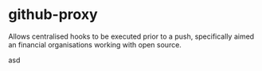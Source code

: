 # github-proxy

Allows centralised hooks to be executed prior to a push, specifically aimed an financial organisations working with open source.

asd


